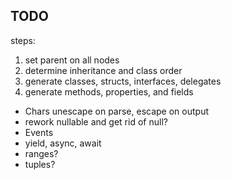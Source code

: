 ## TODO

steps:
1. set parent on all nodes
2. determine inheritance and class order
3. generate classes, structs, interfaces, delegates
4. generate methods, properties, and fields

* Chars unescape on parse, escape on output
* rework nullable and get rid of null?
* Events
* yield, async, await
* ranges?
* tuples?
